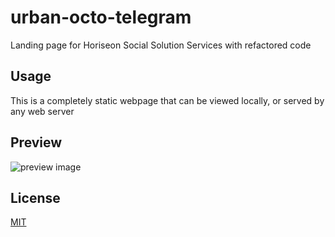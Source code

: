 # urban-octo-telegram
Landing page for Horiseon Social Solution Services with refactored code

## Usage
This is a completely static webpage that can be viewed locally, or served by any web server

## Preview
![preview image](https://github.com/alexbishopbootcamp/urban-octo-telegram/blob/main/preview.jpg?raw=true)

## License
[MIT](https://choosealicense.com/licenses/mit/)